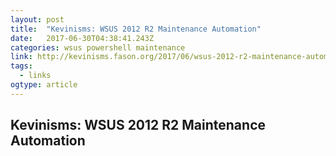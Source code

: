 ```yaml
---
layout: post 
title:  "Kevinisms: WSUS 2012 R2 Maintenance Automation" 
date:   2017-06-30T04:38:41.243Z 
categories: wsus powershell maintenance
link: http://kevinisms.fason.org/2017/06/wsus-2012-r2-maintenance-automation.html 
tags:
  - links
ogtype: article 
---
```

## Kevinisms: WSUS 2012 R2 Maintenance Automation

